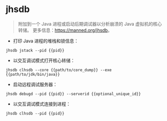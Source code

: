 # jhsdb

> 附加到一个 Java 进程或启动后期调试器以分析崩溃的 Java 虚拟机的核心转储。
> 更多信息：<https://manned.org/jhsdb>。

- 打印 Java 进程的堆栈和锁信息：

`jhsdb jstack --pid {{pid}}`

- 以交互调试模式打开核心转储：

`jhsdb clhsdb --core {{path/to/core_dump}} --exe {{path/to/jdk/bin/java}}`

- 启动远程调试服务器：

`jhsdb debugd --pid {{pid}} --serverid {{optional_unique_id}}`

- 以交互调试模式连接到进程：

`jhsdb clhsdb --pid {{pid}}`